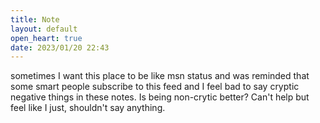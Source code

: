 ```yaml
---
title: Note
layout: default
open_heart: true
date: 2023/01/20 22:43
---
```


sometimes I want this place to be like msn status and was reminded that some smart people subscribe to this feed and I feel bad to say cryptic negative things in these notes. Is being non-crytic better? Can't help but feel like I just, shouldn't say anything.
